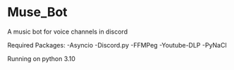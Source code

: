 # Muse_Bot
A music bot for voice channels in discord

Required Packages:
-Asyncio
-Discord.py
-FFMPeg
-Youtube-DLP
-PyNaCl

Running on python 3.10
